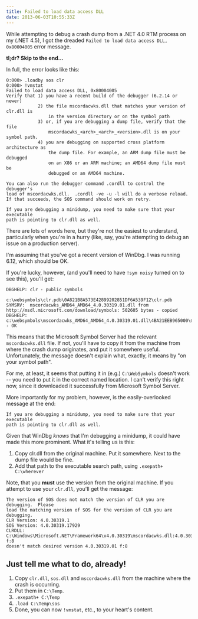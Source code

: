 ```yaml
---
title: Failed to load data access DLL
date: 2013-06-03T10:55:33Z
---
```


While attempting to debug a crash dump from a .NET 4.0 RTM process on my (.NET 4.5), I got the dreaded
`Failed to load data access DLL, 0x80004005` error message.

**tl;dr? Skip to the end...**

In full, the error looks like this:

```
0:000> .loadby sos clr
0:000> !vmstat
Failed to load data access DLL, 0x80004005
Verify that 1) you have a recent build of the debugger (6.2.14 or newer)
            2) the file mscordacwks.dll that matches your version of clr.dll is
                in the version directory or on the symbol path
            3) or, if you are debugging a dump file, verify that the file
                mscordacwks_<arch>_<arch>_<version>.dll is on your symbol path.
            4) you are debugging on supported cross platform architecture as
                the dump file. For example, an ARM dump file must be debugged
                on an X86 or an ARM machine; an AMD64 dump file must be
                debugged on an AMD64 machine.

You can also run the debugger command .cordll to control the debugger's
load of mscordacwks.dll.  .cordll -ve -u -l will do a verbose reload.
If that succeeds, the SOS command should work on retry.

If you are debugging a minidump, you need to make sure that your executable
path is pointing to clr.dll as well.
```

There are lots of words here, but they're not the easiest to understand,
particularly when you're in a hurry (like, say, you're attempting to debug an
issue on a production server).

I'm assuming that you've got a recent version of WinDbg. I was running 6.12, which should be OK.

If you're lucky, however, (and you'll need to have `!sym noisy` turned on to see this), you'll get:

```
DBGHELP: clr - public symbols
            c:\websymbols\clr.pdb\0A821B8A573E42899202851DF6A539F12\clr.pdb
SYMSRV:  mscordacwks_AMD64_AMD64_4.0.30319.01.dll from http://msdl.microsoft.com/download/symbols: 502605 bytes - copied
DBGHELP: c:\websymbols\mscordacwks_AMD64_AMD64_4.0.30319.01.dll\4BA21EEB965000\mscordacwks_AMD64_AMD64_4.0.30319.01.dll - OK
```

This means that the Microsoft Symbol Server had the relevant `mscordacwks.dll`
file. If not, you'll have to copy it from the machine from where the crash dump
originates, and put it somewhere useful. Unfortunately, the message doesn't
explain what, exactly, it means by "on your symbol path".

For me, at least, it seems that putting it in (e.g.) `C:\WebSymbols` doesn't
work -- you need to put it in the correct named location. I can't verify this
right now, since it downloaded it successfully from Microsoft Symbol Server.

More importantly for my problem, however, is the easily-overlooked message at
the end:

```
If you are debugging a minidump, you need to make sure that your executable
path is pointing to clr.dll as well.
```
Given that WinDbg *knows* that I'm debugging a minidump, it could have made
this more prominent. What it's telling us is this:

1. Copy clr.dll from the original machine. Put it somewhere. Next to the dump file would be fine.
2. Add that path to the executable search path, using `.exepath+ C:\wherever`

Note, that you **must** use the version from the original machine. If you
attempt to use your `clr.dll`, you'll get the message:

```
The version of SOS does not match the version of CLR you are debugging.  Please
load the matching version of SOS for the version of CLR you are debugging.
CLR Version: 4.0.30319.1
SOS Version: 4.0.30319.17929
CLRDLL: C:\Windows\Microsoft.NET\Framework64\v4.0.30319\mscordacwks.dll:4.0.30319.17929 f:8
doesn't match desired version 4.0.30319.01 f:8
```

## Just tell me what to do, already!

1. Copy `clr.dll`, `sos.dll` and `mscordacwks.dll` from the machine where the
   crash is occurring.
2. Put them in `C:\Temp`.
3. `.exepath+ C:\Temp`
4. `.load C:\Temp\sos`
5. Done, you can now `!vmstat`, etc., to your heart's content.
